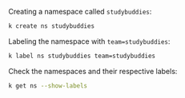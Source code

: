 Creating a namespace called `studybuddies`:

```bash
k create ns studybuddies
```

Labeling the namespace with `team=studybuddies`:

```bash
k label ns studybuddies team=studybuddies
```
Check the namespaces and their respective labels:

```bash
k get ns --show-labels
```